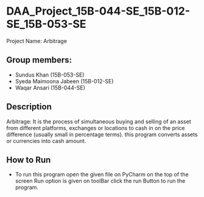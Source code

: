 # DAA_Project_15B-044-SE_15B-012-SE_15B-053-SE
Project Name: Arbitrage 
## Group members:
- Sundus Khan (15B-053-SE)
- Syeda Maimoona Jabeen (15B-012-SE)
- Waqar Ansari (15B-044-SE)

## Description 
Arbitrage: It is the process of simultaneous buying and selling of an asset from different platforms, exchanges or locations to cash in on the price difference (usually small in percentage terms). this program converts assets or currencies into cash amount.

## How to Run 
- To run this program open the given file on PyCharm on the top of the screen Run option is given on toolBar click the run Button to run the program.
